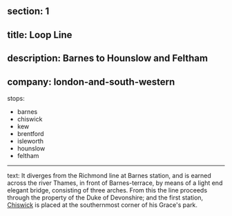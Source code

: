﻿section: 1
----
title: Loop Line
----
description: Barnes to Hounslow and Feltham
----
company: london-and-south-western
----
stops:
- barnes
- chiswick
- kew
- brentford
- isleworth
- hounslow
- feltham
----
text: It diverges from the Richmond line at Barnes station, and is earned across the river Thames, in front of Barnes-terrace, by means of a light end elegant bridge, consisting of three arches. From this the line proceeds through the property of the Duke of Devonshire; and the first station, [Chiswick](/stations/chiswick) is placed at the southernmost corner of his Grace's park.
